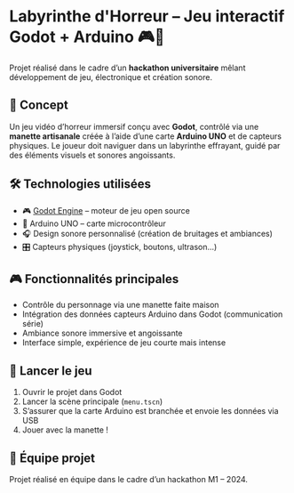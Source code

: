 # Labyrinthe d'Horreur – Jeu interactif Godot + Arduino 🎮👻

Projet réalisé dans le cadre d’un **hackathon universitaire** mêlant développement de jeu, électronique et création sonore.

## 🧠 Concept

Un jeu vidéo d’horreur immersif conçu avec **Godot**, contrôlé via une **manette artisanale** créée à l’aide d’une carte **Arduino UNO** et de capteurs physiques. Le joueur doit naviguer dans un labyrinthe effrayant, guidé par des éléments visuels et sonores angoissants.

## 🛠️ Technologies utilisées

- 🎮 [Godot Engine](https://godotengine.org/) – moteur de jeu open source
- 🔌 Arduino UNO – carte microcontrôleur
- 🎧 Design sonore personnalisé (création de bruitages et ambiances)
- 🎛️ Capteurs physiques (joystick, boutons, ultrason...)

## 🎮 Fonctionnalités principales

- Contrôle du personnage via une manette faite maison
- Intégration des données capteurs Arduino dans Godot (communication série)
- Ambiance sonore immersive et angoissante
- Interface simple, expérience de jeu courte mais intense


## 🚀 Lancer le jeu

1. Ouvrir le projet dans Godot
2. Lancer la scène principale (`menu.tscn`)
3. S’assurer que la carte Arduino est branchée et envoie les données via USB
4. Jouer avec la manette !

## 👥 Équipe projet

Projet réalisé en équipe dans le cadre d’un hackathon M1 – 2024.

